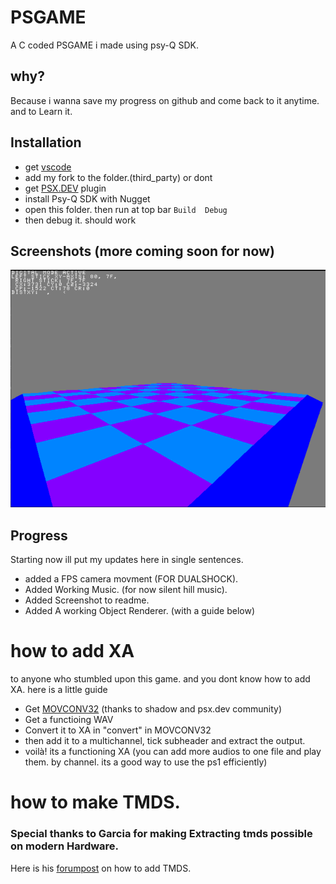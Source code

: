
# PSGAME

A C coded PSGAME i made using psy-Q SDK.

## why?

Because i wanna save my progress on github and come back to it anytime. and to Learn it.


## Installation

- get [vscode](https://code.visualstudio.com/download)
- add my fork to the folder.(third_party) or dont
- get [PSX.DEV](https://marketplace.visualstudio.com/items?itemName=Grumpycoders.psx-dev) plugin
- install Psy-Q SDK with Nugget
- open this folder. then run at top bar ```Build  Debug``` 
- then debug it. should work

## Screenshots (more coming soon for now)
![Game screenshot](https://github.com/Ay91169/PSGame/blob/main/Ssgame.png)



## Progress

Starting now ill put my updates here in single sentences. 

- added a FPS camera movment (FOR DUALSHOCK).
- Added Working Music. (for now silent hill music).
- Added Screenshot to readme.
- Added A working Object Renderer. (with a guide below)

# how to add XA
to anyone who stumbled upon this game. and you dont know how to add XA. here is a little guide

- Get [MOVCONV32](https://www.psxdev.net/forum/viewtopic.php?t=957) (thanks to shadow and psx.dev community)
- Get a functioing WAV
- Convert it to XA in "convert" in MOVCONV32
- then add it to a multichannel, tick subheader and extract the output.
- voilà! its a functioning XA (you can add more audios to one file and play them. by channel. its a good way to use the ps1 efficiently)

# how to make TMDS.
### Special thanks to Garcia for making Extracting tmds possible on modern Hardware.
Here is his [forumpost](https://united3dartists.com/forum/viewtopic.php?p=66762#p66762) on how to add TMDS.
